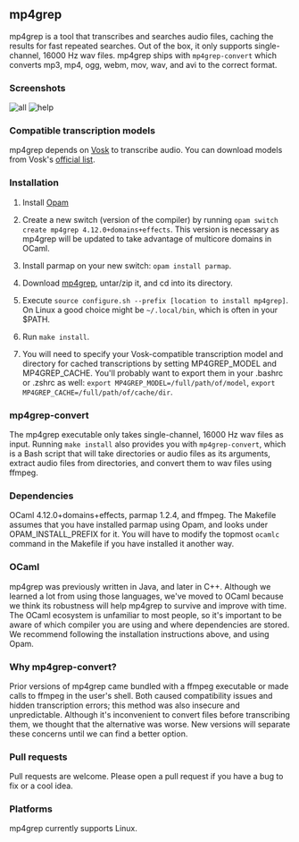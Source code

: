 mp4grep
-------
mp4grep is a tool that transcribes and searches audio files, caching the results for fast repeated searches. Out of the box, it only supports single-channel, 16000 Hz wav files. mp4grep ships with `mp4grep-convert` which converts mp3, mp4, ogg, webm, mov, wav, and avi to the correct format.

### Screenshots
![all](https://github.com/o-oconnell/mp4grep/blob/main/screenshots/mp4grep-example.png)
![help](https://github.com/o-oconnell/mp4grep/blob/main/screenshots/mp4grep-help.png)

### Compatible transcription models
mp4grep depends on [Vosk](https://alphacephei.com/vosk/) to transcribe audio. You can download models from Vosk's [official list](https://alphacephei.com/vosk/models).

### Installation
1. Install [Opam](https://opam.ocaml.org/)

2. Create a new switch (version of the compiler) by running `opam switch create mp4grep 4.12.0+domains+effects`. This version is necessary as mp4grep will be updated to take advantage of multicore domains in OCaml.

3. Install parmap on your new switch: `opam install parmap`.

4. Download [mp4grep](https://github.com/o-oconnell/mp4grep/tags), untar/zip it, and cd into its directory.

5. Execute `source configure.sh --prefix [location to install mp4grep]`. On Linux a good choice might be `~/.local/bin`, which is often in your $PATH.

6. Run `make install`.

7. You will need to specify your Vosk-compatible transcription model and directory for cached transcriptions by setting MP4GREP_MODEL and MP4GREP_CACHE. You'll probably want to export them in your .bashrc or .zshrc as well: `export MP4GREP_MODEL=/full/path/of/model`, `export MP4GREP_CACHE=/full/path/of/cache/dir`.

### mp4grep-convert
The mp4grep executable only takes single-channel, 16000 Hz wav files as input. Running `make install` also provides you with `mp4grep-convert`, which is a Bash script that will take directories or audio files as its arguments, extract audio files from directories, and convert them to wav files using ffmpeg.

### Dependencies
OCaml 4.12.0+domains+effects, parmap 1.2.4, and ffmpeg. The Makefile assumes that you have installed parmap using Opam, and looks under OPAM_INSTALL_PREFIX for it. You will have to modify the topmost `ocamlc` command in the Makefile if you have installed it another way. 

### OCaml
mp4grep was previously written in Java, and later in C++. Although we learned a lot from using those languages, we've moved to OCaml because we think its robustness will help mp4grep to survive and improve with time. The OCaml ecosystem is unfamiliar to most people, so it's important to be aware of which compiler you are using and where dependencies are stored. We recommend following the installation instructions above, and using Opam. 

### Why mp4grep-convert?
Prior versions of mp4grep came bundled with a ffmpeg executable or made calls to ffmpeg in the user's shell. Both caused compatibility issues and hidden transcription errors; this method was also insecure and unpredictable. Although it's inconvenient to convert files before transcribing them, we thought that the alternative was worse. New versions will separate these concerns until we can find a better option.

### Pull requests
Pull requests are welcome. Please open a pull request if you have a bug to fix or a cool idea.

### Platforms
mp4grep currently supports Linux.

